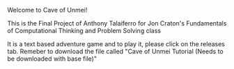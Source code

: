 Welcome to Cave of Unmei!

This is the Final Project of Anthony Talaiferro for Jon Craton's Fundamentals of Computational Thinking and Problem Solving class

It is a text based adventure game and to play it, please click on the releases tab. Remeber to download the file called "Cave of Unmei Tutorial (Needs to be downloaded with base file)"
